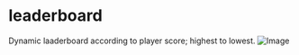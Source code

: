 # leaderboard
Dynamic laaderboard according to player score; highest to lowest.
![Image](https://github.com/ahm3tozenir/leaderboard/assets/101597537/dff22302-e6e4-4c84-8937-f06e4d3b51a9)

